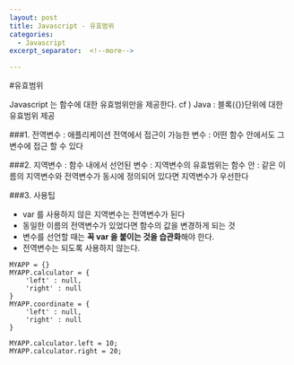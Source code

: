 ```yaml
---
layout: post
title: Javascript - 유효범위
categories:
  - Javascript
excerpt_separator:  <!--more-->

---
```


#유효범위

Javascript 는 함수에 대한 유효범위만을 제공한다.
cf ) Java : 블록({})단위에 대한 유효범위 제공

###1. 전역변수
: 애플리케이션 전역에서 접근이 가능한 변수
: 어떤 함수 안에서도 그 변수에 접근 할 수 있다

###2. 지역변수
: 함수 내에서 선언된 변수
: 지역변수의 유효범위는 함수 안
: 같은 이름의 지역변수와 전역변수가 동시에 정의되어 있다면 지역변수가 우선한다

###3. 사용팁

- var 를 사용하지 않은 지역변수는 전역변수가 된다
- 동일한 이름의 전역변수가 있었다면 함수의 값을 변경하게 되는 것
- 변수를 선언할 때는 **꼭 var 을 붙이는 것을 습관화**해야 한다.
- 전역변수는 되도록 사용하지 않는다.

```
MYAPP = {}
MYAPP.calculator = {
    'left' : null,
    'right' : null
}
MYAPP.coordinate = {
    'left' : null,
    'right' : null
}

MYAPP.calculator.left = 10;
MYAPP.calculator.right = 20;
```
